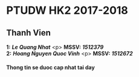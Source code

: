 # PTUDW HK2 2017-2018
## **Thanh Vien**
**1:** **_Le Quang Nhat_** &lt;p&gt; **MSSV:** **_1512379_**</br>
**2:** **_Hoang Nguyen Quoc Vinh_** &lt;p&gt; **MSSV:** **_1512672_**
#### **Thong tin se duoc cap nhat tai day**

